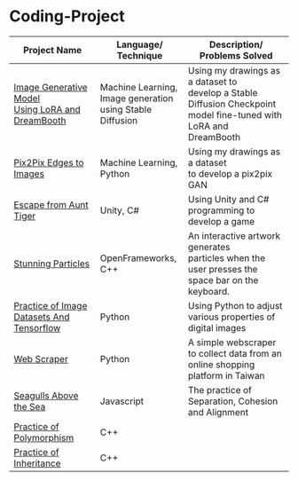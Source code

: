 # Coding-Project
| Project Name  | Language/ Technique | Description/ Problems Solved |
| ------------- | ------------- | ------------- | 
| [Image Generative Model<br> Using LoRA and DreamBooth](https://shorturl.at/dfvH1 )  | Machine Learning,<br> Image generation<br> using Stable Diffusion  | Using my drawings as a dataset to<br> develop a Stable Diffusion Checkpoint<br> model fine-tuned with LoRA and<br> DreamBooth  | 
| [Pix2Pix Edges to Images](https://shorturl.at/psJNW) | Machine Learning,<br> Python  | Using my drawings as a dataset<br> to develop a pix2pix GAN  |
| [Escape from Aunt Tiger](https://youtube.com/shorts/uzMvt3wsa1U?feature=share)  | Unity, C#  | Using Unity and C# programming to<br> develop a game  |
| [Stunning Particles](https://shorturl.at/uvO49 )  | OpenFrameworks,<br> C++  | An interactive artwork generates<br> particles when the user presses the<br> space bar on the keyboard.  |
| [Practice of Image Datasets And Tensorflow](https://shorturl.at/aETV0)  | Python  | Using Python to adjust various properties of digital images  |
| [Web Scraper](https://shorturl.at/ivPW1 )  | Python  | A simple webscraper to collect data from an online shopping platform in Taiwan  |
| [Seagulls Above the Sea](https://shorturl.at/pvCHW)  | Javascript  | The practice of Separation, Cohesion and Alignment  |
| [Practice of Polymorphism](https://shorturl.at/uwY13)  | C++ |   |
| [Practice of Inheritance](https://shorturl.at/uCGR2)  | C++ |  |
